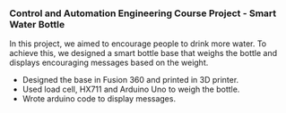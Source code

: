 ### Control and Automation Engineering Course Project - Smart Water Bottle
In this project, we aimed to encourage people to drink more water. To achieve this, we designed a smart bottle base that weighs the bottle and displays encouraging messages based on the weight. 
- Designed the base in Fusion 360 and printed in 3D printer.
- Used load cell, HX711 and Arduino Uno to weigh the bottle.
- Wrote arduino code to display messages.
